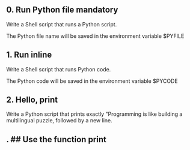 ## 0. Run Python file mandatory ##

Write a Shell script that runs a Python script.

The Python file name will be saved in the environment variable $PYFILE

## 1. Run inline ##
Write a Shell script that runs Python code.

The Python code will be saved in the environment variable $PYCODE
## 2. Hello, print ##
Write a Python script that prints exactly "Programming is like building a multilingual puzzle, followed by a new line.

## . ## Use the function print